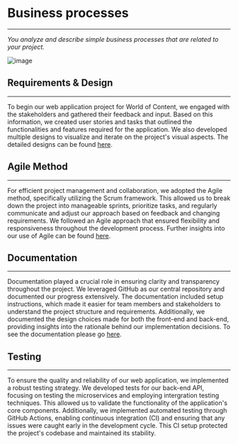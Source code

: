 # Business processes
***
*You analyze and describe simple business processes that are related to your project.*

![image](https://github.com/Null-Not-Found/DashBuddy-Documentation/assets/39733159/06125e04-ff99-4d8f-9871-2be66f47e5ef)


## Requirements & Design
***
To begin our web application project for World of Content, we engaged with the stakeholders and gathered their feedback and input. Based on this information, we created user stories and tasks that outlined the functionalities and features required for the application. We also developed multiple designs to visualize and iterate on the project's visual aspects. The detailed designs can be found [here](https://github.com/Null-Not-Found/DashBuddy-Documentation/blob/main/Learning%20Outcomes/Requirements%20and%20design.md).

## Agile Method
***
For efficient project management and collaboration, we adopted the Agile method, specifically utilizing the Scrum framework. This allowed us to break down the project into manageable sprints, prioritize tasks, and regularly communicate and adjust our approach based on feedback and changing requirements. We followed an Agile approach that ensured flexibility and responsiveness throughout the development process. Further insights into our use of Agile can be found [here](https://github.com/Null-Not-Found/DashBuddy-Documentation/blob/main/Learning%20Outcomes/Agile%20Method.md).


## Documentation
***
Documentation played a crucial role in ensuring clarity and transparency throughout the project. We leveraged GitHub as our central repository and documented our progress extensively. The documentation included setup instructions, which made it easier for team members and stakeholders to understand the project structure and requirements. Additionally, we documented the design choices made for both the front-end and back-end, providing insights into the rationale behind our implementation decisions. To see the documentation please go [here](https://github.com/Null-Not-Found/DashBuddy-Documentation/tree/main).


## Testing
***
To ensure the quality and reliability of our web application, we implemented a robust testing strategy. We developed tests for our back-end API, focusing on testing the microservices and employing intergration testing techniques. This allowed us to validate the functionality of the application's core components. Additionally, we implemented automated testing through GitHub Actions, enabling continuous integration (CI) and ensuring that any issues were caught early in the development cycle. This CI setup protected the project's codebase and maintained its stability.
